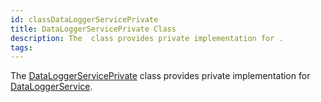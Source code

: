 ```yaml
---
id: classDataLoggerServicePrivate
title: DataLoggerServicePrivate Class
description: The  class provides private implementation for .
tags:
---
```

The [DataLoggerServicePrivate](classDataLoggerServicePrivate) class provides private implementation for [DataLoggerService](classDataLoggerService).
